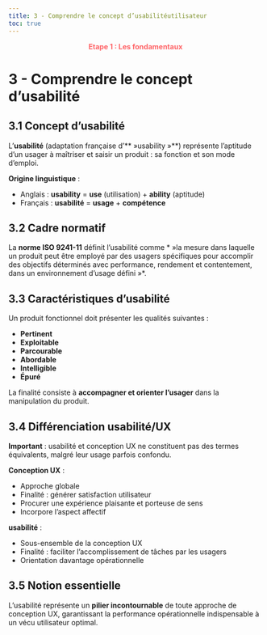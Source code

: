 ```yaml
---
title: 3 - Comprendre le concept d’usabilitéutilisateur
toc: true
---
```

<p style="color:oklch(70.4% 0.191 22.216); font-weight:bold; text-align:center ">Etape 1 : Les fondamentaux</p>

# 3 - Comprendre le concept d’usabilité

## 3.1 Concept d’usabilité

L’**usabilité** (adaptation française d’** »usability »**) représente l’aptitude d’un usager à maîtriser et saisir un produit : sa fonction et son mode d’emploi.

**Origine linguistique** :
* Anglais : **usability** = **use** (utilisation) + **ability** (aptitude)
* Français : **usabilité** = **usage** + **compétence**

## 3.2 Cadre normatif

La **norme ISO 9241-11** définit l’usabilité comme * »la mesure dans laquelle un produit peut être employé par des usagers spécifiques pour accomplir des objectifs déterminés avec performance, rendement et contentement, dans un environnement d’usage défini »*.

## 3.3 Caractéristiques d’usabilité

Un produit fonctionnel doit présenter les qualités suivantes :
* **Pertinent**
* **Exploitable**
* **Parcourable**
* **Abordable**
* **Intelligible**
* **Épuré**

La finalité consiste à **accompagner et orienter l’usager** dans la manipulation du produit.

## 3.4 Différenciation usabilité/UX

**Important** : usabilité et conception UX ne constituent pas des termes équivalents, malgré leur usage parfois confondu.

**Conception UX** :
* Approche globale
* Finalité : générer satisfaction utilisateur
* Procurer une expérience plaisante et porteuse de sens
* Incorpore l’aspect affectif

**usabilité** :
* Sous-ensemble de la conception UX
* Finalité : faciliter l’accomplissement de tâches par les usagers
* Orientation davantage opérationnelle

## 3.5 Notion essentielle

L’usabilité représente un **pilier incontournable** de toute approche de conception UX, garantissant la performance opérationnelle indispensable à un vécu utilisateur optimal.